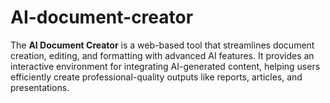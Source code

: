 # AI-document-creator
The **AI Document Creator** is a web-based tool that streamlines document creation, editing, and formatting with advanced AI features. It provides an interactive environment for integrating AI-generated content, helping users efficiently create professional-quality outputs like reports, articles, and presentations.
